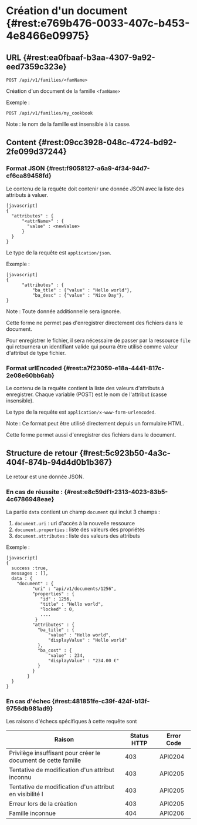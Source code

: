 # Création d'un document  {#rest:e769b476-0033-407c-b453-4e8466e09975}

## URL {#rest:ea0fbaaf-b3aa-4307-9a92-eed7359c323e}

    POST /api/v1/families/<famName>


Création d'un document de la famille `<famName>`

Exemple :

    POST /api/v1/families/my_cookbook


Note : le nom de la famille est insensible à la casse.


## Content {#rest:09cc3928-048c-4724-bd92-2fe099d37244}

### Format JSON {#rest:f9058127-a6a9-4f34-94d7-cf6ca89458fd}

Le contenu de la requête doit contenir une donnée JSON avec la liste des attributs à valuer.

    [javascript]
    {
      "attributes" : {
          "<attrName>" : {
            "value" : <newValue>
          }
      }
    }

Le type de la requête est `application/json`.

Exemple :

    [javascript]
    {
          "attributes" : {
              "ba_ttle" : {"value" : "Hello world"},
              "ba_desc" : {"value" : "Nice Day"},
    }


Note : Toute donnée additionnelle sera ignorée.

Cette forme ne permet pas d'enregistrer directement des fichiers dans le document.

Pour enregistrer le fichier, il sera nécessaire de passer par la ressource
`file` qui retournera un identifiant valide qui pourra être utilisé comme valeur
d'attribut de type fichier.


### Format urlEncoded {#rest:a7f23059-e18a-4441-817c-2e08e60bb6ab}

Le contenu de la requête contient la liste des valeurs d'attributs à enregistrer.
Chaque variable (POST) est le nom de l'attribut (casse insensible).

Le type de la requête est `application/x-www-form-urlencoded`.

Note : Ce format peut être utilisé directement depuis un formulaire HTML.

Cette forme permet aussi d'enregistrer des fichiers dans le document.

## Structure de retour {#rest:5c923b50-4a3c-404f-874b-94d4d0b1b367}

Le retour est une donnée JSON.

### En cas de réussite : {#rest:e8c59df1-2313-4023-83b5-4c6786948eae}

La partie `data` contient un champ `document` qui inclut 3 champs :

1.  `document.uri` : uri d'accès à la nouvelle ressource
1.  `document.properties` : liste des valeurs des propriétés
1.  `document.attributes` : liste des valeurs des attributs

Exemple :

    [javascript]
    {
      success :true,
      messages : [],
      data : {
        "document" : {
              "uri" : "api/v1/documents/1256",
              "properties" : { 
                 "id" : 1256,
                 "title" : "Hello world",
                 "locked" : 0,
                 ....
               }
              "attributes" : { 
                "ba_title" : {
                    "value" : "Hello world",
                    "displayValue" : "Hello world"
                },
                "ba_cost" : {
                    "value" : 234,
                    "displayValue" : "234.00 €"
                }
              }
            }
      }
    }

### En cas d'échec {#rest:481851fe-c39f-424f-b13f-9756db981ad9}

Les raisons d'échecs spécifiques à cette requête sont 

|                             Raison                            | Status HTTP | Error Code |
| ------------------------------------------------------------- | ----------- | ---------- |
| Privilège insuffisant pour créer le document de cette famille |         403 | API0204    |
| Tentative de modification d'un attribut inconnu               |         403 | API0205    |
| Tentative de modification d'un attribut en visibilité I       |         403 | API0205    |
| Erreur lors de la création                                    |         403 | API0205    |
| Famille inconnue                                              |         404 | API0206    |





